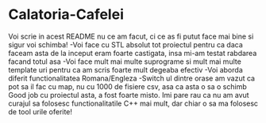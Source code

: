 # Calatoria-Cafelei
Voi scrie in acest README nu ce am facut, ci ce as fi putut face mai bine si sigur voi schimba!
-Voi face cu STL absolut tot proiectul pentru ca daca faceam asta de la inceput eram foarte castigata, insa mi-am testat rabdarea facand totul asa
-Voi face mult mai multe suprograme si mult mai multe template uri pentru ca am scris foarte mult degeaba efectiv
-Voi aborda diferit functionalitatea Romana/Engleza
-Switch ul dintre orase am vazut ca pot sa il fac cu map, nu cu 1000 de fisiere csv, asa ca asta o sa o schimb
Good job cu proiectul asta, a fost foarte misto. Imi pare rau ca nu am avut curajul sa folosesc functionalitatile C++ mai mult, dar chiar o sa ma folosesc de tool urile oferite!
